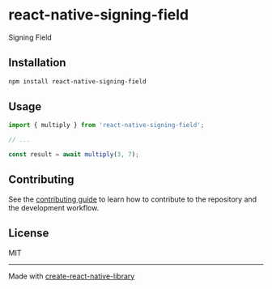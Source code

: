 # react-native-signing-field

Signing Field

## Installation

```sh
npm install react-native-signing-field
```

## Usage

```js
import { multiply } from 'react-native-signing-field';

// ...

const result = await multiply(3, 7);
```

## Contributing

See the [contributing guide](CONTRIBUTING.md) to learn how to contribute to the repository and the development workflow.

## License

MIT

---

Made with [create-react-native-library](https://github.com/callstack/react-native-builder-bob)
